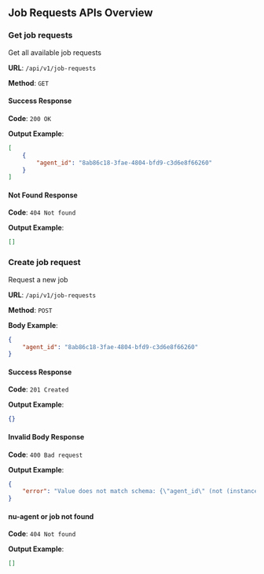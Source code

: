 ## Job Requests APIs Overview

### Get job requests

Get all available job requests

**URL**: `/api/v1/job-requests`

**Method**: `GET`

#### Success Response

**Code**: `200 OK`

**Output Example**:

```json
[
    {
        "agent_id": "8ab86c18-3fae-4804-bfd9-c3d6e8f66260"
    }
]
```

#### Not Found Response

**Code**: `404 Not found`

**Output Example**:

```json
[]
```

### Create job request

Request a new job

**URL**: `/api/v1/job-requests`

**Method**: `POST`

**Body Example**:
```json
{
    "agent_id": "8ab86c18-3fae-4804-bfd9-c3d6e8f66260"
}
```

#### Success Response

**Code**: `201 Created`

**Output Example**:

```json
{}
```

#### Invalid Body Response

**Code**: `400 Bad request`

**Output Example**:

```json
{
    "error": "Value does not match schema: {\"agent_id\" (not (instance? java.lang.String 2))}"
}
```

#### nu-agent or job not found

**Code**: `404 Not found`

**Output Example**:

```json
[]
```
